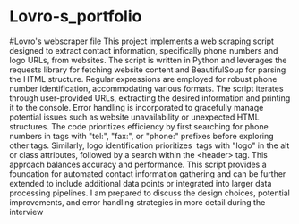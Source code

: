 # Lovro-s_portfolio  
#Lovro's webscraper file 
This project implements a web scraping script designed to extract contact information, specifically phone numbers and logo URLs, from websites.  The script is written in Python and leverages the requests library for fetching website content and BeautifulSoup for parsing the HTML structure.  Regular expressions are employed for robust phone number identification, accommodating various formats.  The script iterates through user-provided URLs, extracting the desired information and printing it to the console.  Error handling is incorporated to gracefully manage potential issues such as website unavailability or unexpected HTML structures.  The code prioritizes efficiency by first searching for phone numbers in <a> tags with "tel:", "fax:", or "phone:" prefixes before exploring other tags.  Similarly, logo identification prioritizes <img> tags with "logo" in the alt or class attributes, followed by a search within the \<header\> tag. This approach balances accuracy and performance. This script provides a foundation for automated contact information gathering and can be further extended to include additional data points or integrated into larger data processing pipelines.  I am prepared to discuss the design choices, potential improvements, and error handling strategies in more detail during the interview
